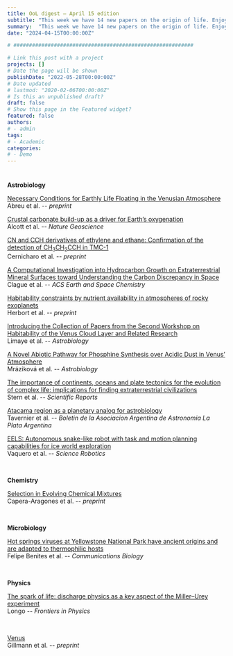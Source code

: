 ```yaml
---
title: OoL digest — April 15 edition
subtitle: "This week we have 14 new papers on the origin of life. Enjoy!"
summary:  "This week we have 14 new papers on the origin of life. Enjoy!"
date: "2024-04-15T00:00:00Z"

# ##########################################################

# Link this post with a project
projects: []
# Date the page will be shown
publishDate: "2022-05-28T00:00:00Z"
# Date updated
# lastmod: "2020-02-06T00:00:00Z"
# Is this an unpublished draft?
draft: false
# Show this page in the Featured widget?
featured: false
authors:
# - admin
tags:
# - Academic
categories:
# - Demo
---
```


# ##########################################################

**Astrobiology**

[Necessary Conditions for Earthly Life Floating in the Venusian Atmosphere](https://doi.org/10.48550/arXiv.2404.05356) <br> Abreu et al. -- *preprint*

[Crustal carbonate build-up as a driver for Earth’s oxygenation](https://doi.org/10.1038/s41561-024-01417-1) <br> Alcott et al. -- *Nature Geoscience*

[CN and CCH derivatives of ethylene and ethane: Confirmation of the detection of CH$_3$CH$_2$CCH in TMC-1](http://arxiv.org/abs/2404.07585) <br> Cernicharo et al. -- *preprint*

[A Computational Investigation into Hydrocarbon Growth on Extraterrestrial Mineral Surfaces toward Understanding the Carbon Discrepancy in Space](https://doi.org/10.1021/acsearthspacechem.3c00292) <br> Clague et al. -- *ACS Earth and Space Chemistry*

[Habitability constraints by nutrient availability in atmospheres of rocky exoplanets](http://arxiv.org/abs/2404.04029) <br> Herbort et al. -- *preprint*

[Introducing the Collection of Papers from the Second Workshop on Habitability of the Venus Cloud Layer and Related Research](https://doi.org/10.1089/ast.2024.2902) <br> Limaye et al. -- *Astrobiology*

[A Novel Abiotic Pathway for Phosphine Synthesis over Acidic Dust in Venus’ Atmosphere](https://doi.org/10.1089/ast.2023.0046) <br> Mráziková et al. -- *Astrobiology*

[The importance of continents, oceans and plate tectonics for the evolution of complex life: implications for finding extraterrestrial civilizations](https://doi.org/10.1038/s41598-024-54700-x) <br> Stern et al. -- *Scientific Reports*

[Atacama region as a planetary analog for astrobiology](https://ui.adsabs.harvard.edu/abs/2020BAAA...61C.100T/abstract) <br> Tavernier et al. -- *Boletin de la Asociacion Argentina de Astronomia La Plata Argentina*

[EELS: Autonomous snake-like robot with task and motion planning capabilities for ice world exploration](https://doi.org/10.1126/scirobotics.adh8332) <br> Vaquero et al. -- *Science Robotics*

<br>

**Chemistry**

[Selection in Evolving Chemical Mixtures](https://doi.org/10.26434/chemrxiv-2023-b3glp-v2) <br> Capera-Aragones et al. -- *preprint*

<br>

**Microbiology**

[Hot springs viruses at Yellowstone National Park have ancient origins and are adapted to thermophilic hosts](https://doi.org/10.1038/s42003-024-05931-1) <br> Felipe Benites et al. -- *Communications Biology*

<br>

**Physics**

[The spark of life: discharge physics as a key aspect of the Miller–Urey experiment](https://doi.org/10.3389/fphy.2024.1392578) <br> Longo -- *Frontiers in Physics*

<br>

[Venus](https://doi.org/10.48550/arXiv.2404.07669) <br> Gillmann et al. -- *preprint*

